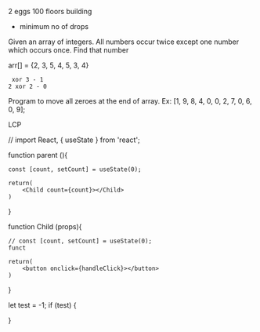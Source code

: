 2 eggs
100 floors building

- minimum no of drops

Given an array of integers. All numbers occur twice except one number which occurs once. Find that number

arr[] = {2, 3, 5, 4, 5, 3, 4}

     xor 3 - 1
    2 xor 2 - 0

Program to move all zeroes at the end of array.
Ex: [1, 9, 8, 4, 0, 0, 2, 7, 0, 6, 0, 9];

LCP

// import React, { useState } from 'react';

function parent (){

    const [count, setCount] = useState(0);

    return(
        <Child count={count}></Child>
    )

}

function Child (props){

    // const [count, setCount] = useState(0);
    funct

    return(
        <button onclick={handleClick}></button>
    )

}

let test = -1;
if (test) {

}
